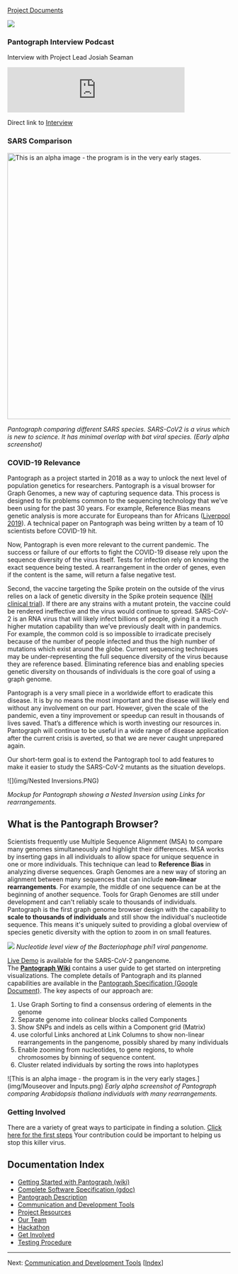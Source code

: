 [Project Documents](project.html)

![](img/pantograph.png)

### Pantograph Interview Podcast
    
Interview with Project Lead Josiah Seaman 

<iframe src="https://anchor.fm/Computomics/embed/episodes/Pantograph-SARS-Cov2--Covid-19-genome-browser-ech3sj/a-a1ss2d5" height="102px" width="400px" frameborder="0" scrolling="no"></iframe>

Direct link to [Interview](https://anchor.fm/Computomics/embed/episodes/Pantograph-SARS-Cov2--Covid-19-genome-browser-ech3sj/a-a1ss2d5)


### SARS Comparison

<img src="img/SARS%20Comparison%20pangenome.png" width="600" alt="This is an alpha image - the program is in the very early stages.">

*Pantograph comparing different SARS species. SARS-CoV2 is a virus which is new to science. It has minimal overlap with bat viral species. (Early alpha screenshot)*


### COVID-19 Relevance

Pantograph as a project started in 2018 as a way to unlock the next level of population genetics for researchers. Pantograph is a visual browser for Graph Genomes, a new way of capturing sequence data. This process is designed to fix problems common to the sequencing technology that we’ve been using for the past 30 years. For example, Reference Bias means genetic analysis is more accurate for Europeans than for Africans ([Liverpool 2019](https://www.newscientist.com/article/2221957-genetic-studies-have-missed-important-gene-variants-in-african-people/)). A technical paper on Pantograph was being written by a team of 10 scientists before COVID-19 hit. 

Now, Pantograph is even more relevant to the current pandemic. The success or failure of our efforts to fight the COVID-19 disease rely upon the sequence diversity of the virus itself. Tests for infection rely on knowing the exact sequence being tested. A rearrangement in the order of genes, even if the content is the same, will return a false negative test. 

Second, the vaccine targeting the Spike protein on the outside of the virus relies on a lack of genetic diversity in the Spike protein sequence ([NIH clinical trial](https://www.nih.gov/news-events/news-releases/nih-clinical-trial-investigational-vaccine-covid-19-begins)). If there are any strains with a mutant protein, the vaccine could be rendered ineffective and the virus would continue to spread. SARS-CoV-2 is an RNA virus that will likely infect billions of people, giving it a much higher mutation capability than we’ve previously dealt with in pandemics. For example, the common cold is so impossible to irradicate precisely because of the number of people infected and thus the high number of mutations which exist around the globe. Current sequencing techniques may be under-representing the full sequence diversity of the virus because they are reference based. Eliminating reference bias and enabling species genetic diversity on thousands of individuals is the core goal of using a graph genome.

Pantograph is a very small piece in a worldwide effort to eradicate this disease. It is by no means the most important and the disease will likely end without any involvement on our part. However, given the scale of the pandemic, even a tiny improvement or speedup can result in thousands of lives saved. That’s a difference which is worth investing our resources in. Pantograph will continue to be useful in a wide range of disease application after the current crisis is averted, so that we are never caught unprepared again.

Our short-term goal is to extend the Pantograph tool to add features to make it easier to study the SARS-CoV-2 mutants as the situation develops.

![](img/Nested Inversions.PNG)

*Mockup for Pantograph showing a Nested Inversion using Links for rearrangements.*
## What is the Pantograph Browser?

Scientists frequently use Multiple Sequence Alignment (MSA) to compare many genomes simultaneously and highlight their differences.  MSA works by inserting gaps in all individuals to allow space for unique sequence in one or more individuals. This technique can lead to **Reference Bias** in analyzing diverse sequences. Graph Genomes are a new way of storing an alignment between many sequences that can include **non-linear rearrangements**. For example, the middle of one sequence can be at the beginning of another sequence. Tools for Graph Genomes are still under development and can't reliably scale to thousands of individuals. Pantograph is the first graph genome browser design with the capability to **scale to thousands of individuals** and still show the individual's nucleotide sequence. This means it's uniquely suited to providing a global overview of species genetic diversity with the option to zoom in on small features.

![](img/nucleotides.PNG)
*Nucleotide level view of the Bacteriophage phi1 viral pangenome.*

[Live Demo](https://graph-genome.github.io//Schematize/) is available for the SARS-CoV-2 pangenome.  
The **[Pantograph Wiki](https://github.com/graph-genome/Schematize/wiki)** contains a user guide to get started on interpreting visualizations. The complete details of Pantograph and its planned capabilities are available in the 
[Pantograph Specification (Google Document)](https://docs.google.com/document/d/1NEYkRS6Ux1w_v0Soe74FeOAMOxGHOzDun00LdjMi-74/edit?usp=sharing). The key aspects of our approach are:
 1. Use Graph Sorting to find a consensus ordering of elements in the genome 
 2. Separate genome into colinear blocks called Components 
 3. Show SNPs and indels as cells within a Component grid (Matrix) 
 4. use colorful Links anchored at Link Columns to show non-linear rearrangements in the pangenome, possibly shared by many individuals
 6. Enable zooming from nucleotides, to gene regions, to whole chromosomes by binning of sequence content.
 7. Cluster related individuals by sorting the rows into haplotypes


![This is an alpha image - the program is in the very early stages.](img/Mouseover and Inputs.png)
*Early alpha screenshot of Pantograph comparing Arabidopsis thaliana individuals with many rearrangements.*
### Getting Involved
There are a variety of great ways to participate in finding a solution. [Click here for the first steps](getinvolved.md) Your contribution could be important to helping us stop this killer virus.


## Documentation Index
* [Getting Started with Pantograph (wiki)](https://github.com/graph-genome/Schematize/wiki)
* [Complete Software Specification (gdoc)](https://docs.google.com/document/d/1NEYkRS6Ux1w_v0Soe74FeOAMOxGHOzDun00LdjMi-74/edit?usp=sharing)
* [Pantograph Description](pantograph.html)
* [Communication and Development Tools](tools.html)
* [Project Resources](project.html)
* [Our Team](https://docs.google.com/document/d/19SHq1P6aWBLKxJbMytW-qZEabWLtYVhoBU09C0uZlV8/edit?usp=sharing)
* [Hackathon](hackathon.html)
* [Get Involved](getinvolved.html)
* [Testing Procedure](testing.html)

---
Next: [Communication and Development Tools](https://graph-genome.github.io/tools.html) \[[Index](https://graph-genome.github.io/pantograph.html#documentation-index)\]
